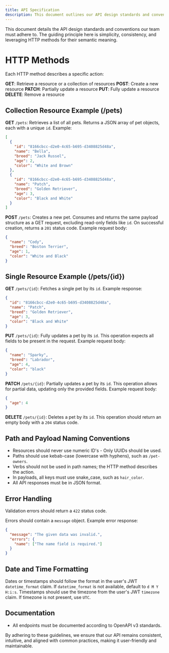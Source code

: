 ```yaml
---
title: API Specification
description: This document outlines our API design standards and conventions. We'll use the /pets collection for illustrative purposes.
---
```


This document details the API design standards and conventions our team must adhere to. The guiding principle here is simplicity, consistency, and leveraging HTTP methods for their semantic meaning.

# HTTP Methods

Each HTTP method describes a specific action:

**GET**: Retrieve a resource or a collection of resources
**POST**: Create a new resource
**PATCH**: Partially update a resource
**PUT**: Fully update a resource
**DELETE**: Remove a resource

## Collection Resource Example (/pets)

**GET** `/pets`: Retrieves a list of all pets. Returns a JSON array of pet objects, each with a unique `id`. Example:

```json
[
  {
    "id": "8166cbcc-d2e0-4c65-b695-d3408825d48a",
    "name": "Bella",
    "breed": "Jack Russel",
    "age": 2,
    "color": "White and Brown"
  },
  {
    "id": "8166cbcc-d2e0-4c65-b695-d3408825d48a",
    "name": "Patch",
    "breed": "Golden Retriever",
    "age": 3,
    "color": "Black and White"
  }
]
```

**POST** `/pets`: Creates a new pet. Consumes and returns the same payload structure as a GET request, excluding read-only fields like `id`. On successful creation, returns a `201` status code. Example request body:

```json
{
  "name": "Cody",
  "breed": "Boston Terrier",
  "age": 1,
  "color": "White and Black"
}
```

## Single Resource Example (/pets/{id})

**GET** `/pets/{id}`: Fetches a single pet by its `id`. Example response:

```json
{
  "id": "8166cbcc-d2e0-4c65-b695-d3408825d48a",
  "name": "Patch",
  "breed": "Golden Retriever",
  "age": 3,
  "color": "Black and White"
}
```

**PUT** `/pets/{id}`: Fully updates a pet by its `id`. This operation expects all fields to be present in the request. Example request body:

```json
{
  "name": "Sparky",
  "breed": "Labrador",
  "age": 4,
  "color": "black"
}
```

**PATCH** `/pets/{id}`: Partially updates a pet by its `id`. This operation allows for partial data, updating only the provided fields. Example request body:

```json
{
  "age": 4
}
```

**DELETE** `/pets/{id}`: Deletes a pet by its `id`. This operation should return an empty body with a `204` status code.

## Path and Payload Naming Conventions

- Resources should never use numeric ID's - Only UUIDs should be used.
- Paths should use kebab-case (lowercase with hyphens), such as `/pet-owners`.
- Verbs should not be used in path names; the HTTP method describes the action.
- In payloads, all keys must use snake_case, such as `hair_color`.
- All API responses must be in JSON format.

## Error Handling

Validation errors should return a `422` status code.

Errors should contain a `message` object. Example error response:

```json
{
  "message": "The given data was invalid.",
  "errors": {
    "name": ["The name field is required."]
  }
}
```


## Date and Time Formatting
Dates or timestamps should follow the format in the user's JWT `datetime_format` claim.
If `datetime_format` is not available, default to `d M Y H:i:s`.
Timestamps should use the timezone from the user's JWT `timezone` claim. If timezone is not present, use `UTC`.

## Documentation
* All endpoints must be documented according to OpenAPI v3 standards.

By adhering to these guidelines, we ensure that our API remains consistent, intuitive, and aligned with common practices, making it user-friendly and maintainable.

